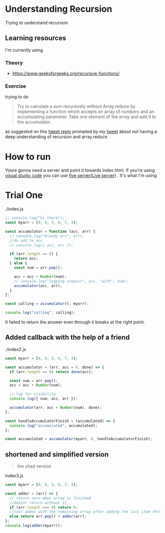 # Understanding Recursion

Trying to understand recursion

## Learning resources

I'm currently using

### Theory

- https://www.geeksforgeeks.org/recursive-functions/

### Exercise

trying to do

> Try to calculate a sum recursively without Array.reduce by implementing a function which accepts an array of numbers and an accumulating parameter. Take one element of the array and add it to the accumulator.

as suggested on this [tweet reply](https://twitter.com/flosalihovic/status/1485865331562274816)
prompted by my [tweet](https://twitter.com/reithi_254/status/1485818354464169987) about not having a deep understanding of recursion and array.reduce

# How to run

Youre gonna need a server and point it towards index.html.
If you're using [visual studio code](https://code.visualstudio.com/) you can use [five server(Live server)](https://marketplace.visualstudio.com/items?itemName=yandeu.five-server) . It's what I'm using

# Trial One

./index.js

```javascript
// console.log("hi there");
const myarr = [9, 8, 3, 6, 7, 4];

const accumulator = function (acc, arr) {
  // console.log("bloody arr", arr);
  //do add to acc
  // console.log({ acc, arr });

  if (arr.length == 0) {
    return acc;
  } else {
    const num = arr.pop();

    acc = acc + Number(num);
    // console.log("logging steps=>", acc, "with", num);
    accumulator(acc, arr);
  }
};

const calling = accumulator(0, myarr);

console.log("calling", calling);
```

It failed to return the answer even through it breaks at the right point.

## Added callback with the help of a friend

./index2.js

```javascript
const myarr = [9, 8, 3, 6, 7, 4];

const accumulator = (arr, acc = 0, done) => {
  if (arr.length == 0) return done(acc);

  const num = arr.pop();
  acc = acc + Number(num);

  // log for visibility
  console.log({ num, acc, arr });

  accumulator(arr, acc + Number(num), done);
};

const handleAccumulatorFinish = (accumulated) => {
  console.log("accumulated", accumulated);
};

const accumulated = accumulator(myarr, 0, handleAccumulatorFinish);
```

## shortened and simplified version

> the chad version

index3.js

```javascript
const myarr = [9, 8, 3, 6, 7, 4];

const adder = (arr) => {
  // return zero when array is finished
  //doesnt return without it
  if (arr.length === 0) return 0;
  //call adder with the remaining array after adding the last item through popping
  else return arr.pop() + adder(arr);
};
console.log(adder(myarr));
```
